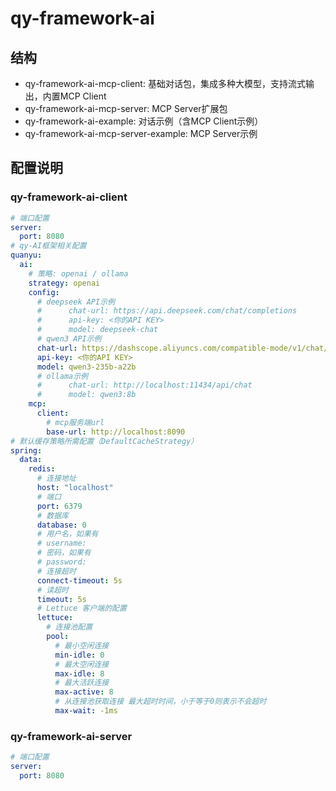 # qy-framework-ai

## 结构
- qy-framework-ai-mcp-client: 基础对话包，集成多种大模型，支持流式输出，内置MCP Client
- qy-framework-ai-mcp-server: MCP Server扩展包
- qy-framework-ai-example: 对话示例（含MCP Client示例）
- qy-framework-ai-mcp-server-example: MCP Server示例
## 配置说明
### qy-framework-ai-client
```yaml
# 端口配置
server:
  port: 8080
# qy-AI框架相关配置
quanyu:
  ai:
    # 策略: openai / ollama
    strategy: openai
    config:
      # deepseek API示例
      #      chat-url: https://api.deepseek.com/chat/completions
      #      api-key: <你的API KEY>
      #      model: deepseek-chat
      # qwen3 API示例
      chat-url: https://dashscope.aliyuncs.com/compatible-mode/v1/chat/completions
      api-key: <你的API KEY>
      model: qwen3-235b-a22b
      # ollama示例
      #      chat-url: http://localhost:11434/api/chat
      #      model: qwen3:8b
    mcp:
      client:
        # mcp服务端url
        base-url: http://localhost:8090
# 默认缓存策略所需配置（DefaultCacheStrategy）
spring:
  data:
    redis:
      # 连接地址
      host: "localhost"
      # 端口
      port: 6379
      # 数据库
      database: 0
      # 用户名，如果有
      # username:
      # 密码，如果有
      # password:
      # 连接超时
      connect-timeout: 5s
      # 读超时
      timeout: 5s
      # Lettuce 客户端的配置
      lettuce:
        # 连接池配置
        pool:
          # 最小空闲连接
          min-idle: 0
          # 最大空闲连接
          max-idle: 8
          # 最大活跃连接
          max-active: 8
          # 从连接池获取连接 最大超时时间，小于等于0则表示不会超时
          max-wait: -1ms
```

### qy-framework-ai-server
```yaml
# 端口配置
server:
  port: 8080
```
